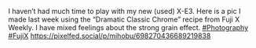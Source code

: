 I haven’t had much time to play with my new (used) X-E3. Here is a pic I made last week using the “Dramatic Classic Chrome” recipe from Fuji X Weekly. I have mixed feelings about the strong grain effect. [\#<span>Photography</span>](https://social.lol/tags/Photography) [\#<span>FujiX</span>](https://social.lol/tags/FujiX) [<span class="invisible">https://</span><span class="ellipsis">pixelfed.social/p/mihobu/69827</span><span class="invisible">0436689219838</span>](https://pixelfed.social/p/mihobu/698270436689219838)